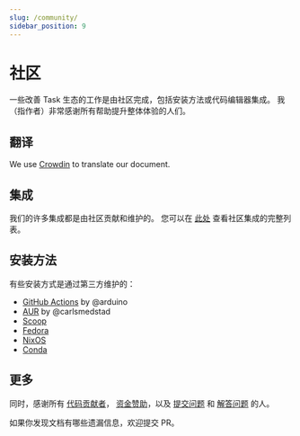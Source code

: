 ```yaml
---
slug: /community/
sidebar_position: 9
---
```


# 社区

一些改善 Task 生态的工作是由社区完成，包括安装方法或代码编辑器集成。 我（指作者）非常感谢所有帮助提升整体体验的人们。

## 翻译

We use [Crowdin](https://crowdin.com/project/taskfile) to translate our document.

## 集成

我们的许多集成都是由社区贡献和维护的。 您可以在 [此处](/integrations#社区集成) 查看社区集成的完整列表。

## 安装方法

有些安装方式是通过第三方维护的：

- [GitHub Actions](https://github.com/arduino/setup-task) by @arduino
- [AUR](https://aur.archlinux.org/packages/go-task-bin) by @carlsmedstad
- [Scoop](https://github.com/ScoopInstaller/Main/blob/master/bucket/task.json)
- [Fedora](https://packages.fedoraproject.org/pkgs/golang-github-task/go-task/)
- [NixOS](https://github.com/NixOS/nixpkgs/blob/master/pkgs/development/tools/go-task/default.nix)
- [Conda](https://github.com/conda-forge/go-task-feedstock/)

## 更多

同时，感谢所有 [代码贡献者](https://github.com/saturn4er/task/graphs/contributors)， [资金赞助](https://opencollective.com/task)，以及 [提交问题](https://github.com/saturn4er/task/issues?q=is%3Aissue) 和 [解答问题](https://github.com/saturn4er/task/discussions) 的人。

如果你发现文档有哪些遗漏信息，欢迎提交 PR。
